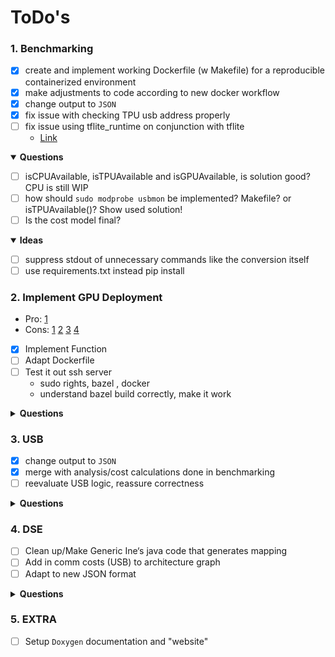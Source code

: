 # ToDo's

### 1. Benchmarking
* [X] create and implement working Dockerfile (w Makefile) for a reproducible containerized environment
* [X] make adjustments to code according to new docker workflow
* [X] change output to `JSON`
* [X] fix issue with checking TPU usb address properly
* [ ] fix issue using tflite_runtime on conjunction with tflite
  - [Link](https://github.com/ultralytics/yolov5/issues/5709)

<details open>
<summary>
<b> Questions </b>
</summary>

- [ ] isCPUAvailable, isTPUAvailable and isGPUAvailable, is solution good? CPU is still WIP
- [ ] how should `sudo modprobe usbmon` be implemented? Makefile? or isTPUAvailable()? Show used solution!
- [ ] Is the cost model final?

</details>

<details open>
<summary>
<b> Ideas </b>
</summary>

- [ ] suppress stdout of unnecessary commands like the conversion itself
- [ ] use requirements.txt instead pip install
</details>

### 2. Implement GPU Deployment
* Pro:
[1](https://github.com/tensorflow/tensorflow/issues/52155#issuecomment-931498450)
* Cons:
[1](https://www.tensorflow.org/lite/performance/delegates)
[2](https://github.com/tensorflow/tensorflow/issues/40706#issuecomment-648456999)
[3](https://github.com/tensorflow/tensorflow/issues/34536#issuecomment-565632906)
[4](https://github.com/tensorflow/tensorflow/issues/31377#issuecomment-519331496)

- [X] Implement Function
- [ ] Adapt Dockerfile
- [ ] Test it out ssh server
  - sudo rights, bazel , docker
  - understand bazel build correctly, make it work

<details closed>
<summary>
<b> Questions </b>
</summary>
</details>


### 3. USB
- [X] change output to `JSON`
- [X] merge with analysis/cost calculations done in benchmarking
- [ ] reevaluate USB logic, reassure correctness

<details closed>
<summary>
<b> Questions </b>
</summary>
</details>

### 4. DSE
* [ ] Clean up/Make Generic Ine‘s java code that generates mapping
* [ ] Add in comm costs (USB) to architecture graph
* [ ] Adapt to new JSON format

<details closed>
<summary>
<b> Questions </b>
</summary>
</details>

### 5. EXTRA
* [ ] Setup `Doxygen` documentation and "website"
